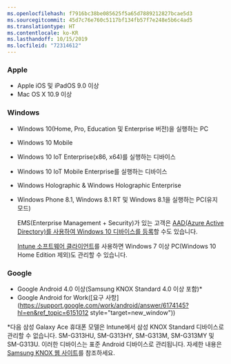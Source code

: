 ```yaml
---
ms.openlocfilehash: f7916bc38be085625f5a65d7889212827bcae5d3
ms.sourcegitcommit: 45d7c76e760c5117bf134fb57f7e248e5b6c4ad5
ms.translationtype: HT
ms.contentlocale: ko-KR
ms.lasthandoff: 10/15/2019
ms.locfileid: "72314612"
---
```

### <a name="apple"></a>Apple
- Apple iOS 및 iPadOS 9.0 이상
- Mac OS X 10.9 이상

### <a name="windows"></a>Windows
- Windows 10(Home, Pro, Education 및 Enterprise 버전)을 실행하는 PC
- Windows 10 Mobile
- Windows 10 IoT Enterprise(x86, x64)를 실행하는 디바이스
- Windows 10 IoT Mobile Enterprise를 실행하는 디바이스
- Windows Holographic &amp; Windows Holographic Enterprise
- Windows Phone 8.1, Windows 8.1 RT 및 Windows 8.1을 실행하는 PC(유지 모드)

  EMS(Enterprise Management + Security)가 있는 고객은 [AAD(Azure Active Directory)를 사용하여 Windows 10 디바이스를 등록](/intune/enrollment/windows-enroll#enable-windows-10-automatic-enrollment)할 수도 있습니다.

  [Intune 소프트웨어 클라이언트](/intune-classic/deploy-use/manage-windows-pcs-with-microsoft-intune)를 사용하면 Windows 7 이상 PC(Windows 10 Home Edition 제외)도 관리할 수 있습니다.

### <a name="google"></a>Google
- Google Android 4.0 이상(Samsung KNOX Standard 4.0 이상 포함)*
- Google Android for Work([요구 사항](https://support.google.com/work/android/answer/6174145?hl=en&ref_topic=6151012 style="target=new_window"))

*다음 삼성 Galaxy Ace 휴대폰 모델은 Intune에서 삼성 KNOX Standard 디바이스로 관리할 수 없습니다. SM-G313HU, SM-G313HY, SM-G313M, SM-G313MY 및 SM-G313U. 이러한 디바이스는 표준 Android 디바이스로 관리됩니다. 자세한 내용은 [Samsung KNOX 웹 사이트](https://www.samsungknox.com/en)를 참조하세요.